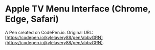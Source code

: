 # Apple TV Menu Interface (Chrome, Edge, Safari)

A Pen created on CodePen.io. Original URL: [https://codepen.io/kylelavery88/pen/abbvGRN](https://codepen.io/kylelavery88/pen/abbvGRN).


